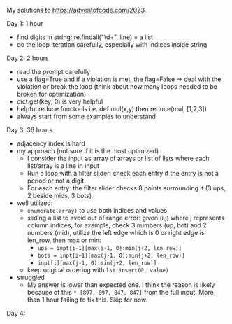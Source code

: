 My solutions to https://adventofcode.com/2023.

Day 1: 1 hour
- find digits in string: re.findall("\d+", line) = a list
- do the loop iteration carefully, especially with indices inside string

Day 2: 2 hours
- read the prompt carefully
- use a flag=True and if a violation is met, the flag=False => deal with the violation or break the loop (think about how many loops needed to be broken for optimization)
- dict.get(key, 0) is very helpful
- helpful reduce functools i.e. def mul(x,y) then reduce(mul, [1,2,3])
- always start from some examples to understand

Day 3: 36 hours
- adjacency index is hard
- my approach (not sure if it is the most optimized)
    - I consider the input as array of arrays or list of lists where each list/array is a line in input
    - Run a loop with a filter slider: check each entry if the entry is not a period or not a digit.
    - For each entry: the filter slider checks 8 points surrounding it (3 ups, 2 beside mids, 3 bots). 
- well utilized: 
    - `enumerate(array)` to use both indices and values
    - sliding a list to avoid out of range error: given (i,j) where j represents column indices, for example, check 3 numbers (up, bot) and 2 numbers (mid), utilize the left edge which is 0 or right edge is len_row, then max or min:
        - `ups = inpt[i-1][max(j-1, 0):min(j+2, len_row)]`
        - `bots = inpt[i+1][max(j-1, 0):min(j+2, len_row)]`
        - `inpt[i][max(j-1, 0):min(j+2, len_row)]`
    - keep original ordering with `lst.insert(0, value)`
- struggled
    - My answer is lower than expected one. I think the reason is likely because of this `* [897, 897, 847, 847]` from the full input. More than 1 hour failing to fix this. Skip for now. 

Day 4:    
